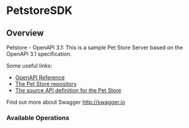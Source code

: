 # PetstoreSDK

## Overview

Petstore - OpenAPI 3.1: This is a sample Pet Store Server based on the OpenAPI 3.1 specification.

Some useful links:
- [OpenAPI Reference](https://www.speakeasyapi.dev/openapi)
- [The Pet Store repository](https://github.com/swagger-api/swagger-petstore)
- [The source API definition for the Pet Store](https://github.com/swagger-api/swagger-petstore/blob/master/src/main/resources/openapi.yaml)

Find out more about Swagger
<http://swagger.io>

### Available Operations
